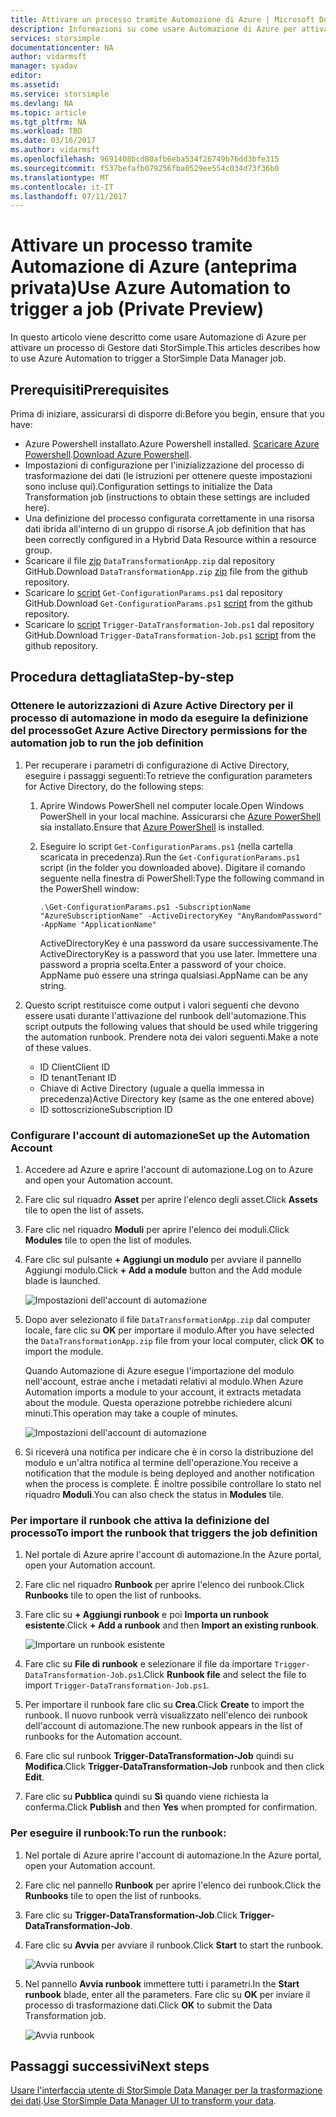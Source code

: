 ```yaml
---
title: Attivare un processo tramite Automazione di Azure | Microsoft Docs
description: Informazioni su come usare Automazione di Azure per attivare i processi di Gestore dati StorSimple (anteprima privata)
services: storsimple
documentationcenter: NA
author: vidarmsft
manager: syadav
editor: 
ms.assetid: 
ms.service: storsimple
ms.devlang: NA
ms.topic: article
ms.tgt_pltfrm: NA
ms.workload: TBD
ms.date: 03/16/2017
ms.author: vidarmsft
ms.openlocfilehash: 9691408bcd80afb6eba534f26749b76dd3bfe315
ms.sourcegitcommit: f537befafb079256fba0529ee554c034d73f36b0
ms.translationtype: MT
ms.contentlocale: it-IT
ms.lasthandoff: 07/11/2017
---
```

# <a name="use-azure-automation-to-trigger-a-job-private-preview"></a><span data-ttu-id="c47ed-103">Attivare un processo tramite Automazione di Azure (anteprima privata)</span><span class="sxs-lookup"><span data-stu-id="c47ed-103">Use Azure Automation to trigger a job (Private Preview)</span></span>

<span data-ttu-id="c47ed-104">In questo articolo viene descritto come usare Automazione di Azure per attivare un processo di Gestore dati StorSimple.</span><span class="sxs-lookup"><span data-stu-id="c47ed-104">This articles describes how to use Azure Automation to trigger a StorSimple Data Manager job.</span></span>

## <a name="prerequisites"></a><span data-ttu-id="c47ed-105">Prerequisiti</span><span class="sxs-lookup"><span data-stu-id="c47ed-105">Prerequisites</span></span>

<span data-ttu-id="c47ed-106">Prima di iniziare, assicurarsi di disporre di:</span><span class="sxs-lookup"><span data-stu-id="c47ed-106">Before you begin, ensure that you have:</span></span>

*   <span data-ttu-id="c47ed-107">Azure Powershell installato.</span><span class="sxs-lookup"><span data-stu-id="c47ed-107">Azure Powershell installed.</span></span> <span data-ttu-id="c47ed-108">[Scaricare Azure Powershell](https://azure.microsoft.com/documentation/articles/powershell-install-configure/).</span><span class="sxs-lookup"><span data-stu-id="c47ed-108">[Download Azure Powershell](https://azure.microsoft.com/documentation/articles/powershell-install-configure/).</span></span>
*   <span data-ttu-id="c47ed-109">Impostazioni di configurazione per l'inizializzazione del processo di trasformazione dei dati (le istruzioni per ottenere queste impostazioni sono incluse qui).</span><span class="sxs-lookup"><span data-stu-id="c47ed-109">Configuration settings to initialize the Data Transformation job (instructions to obtain these settings are included here).</span></span>
*   <span data-ttu-id="c47ed-110">Una definizione del processo configurata correttamente in una risorsa dati ibrida all'interno di un gruppo di risorse.</span><span class="sxs-lookup"><span data-stu-id="c47ed-110">A job definition that has been correctly configured in a Hybrid Data Resource within a resource group.</span></span>
*   <span data-ttu-id="c47ed-111">Scaricare il file [zip](https://github.com/Azure-Samples/storsimple-dotnet-data-manager-get-started/raw/master/Azure%20Automation%20For%20Data%20Manager/DataTransformationApp.zip) `DataTransformationApp.zip` dal repository GitHub.</span><span class="sxs-lookup"><span data-stu-id="c47ed-111">Download `DataTransformationApp.zip` [zip](https://github.com/Azure-Samples/storsimple-dotnet-data-manager-get-started/raw/master/Azure%20Automation%20For%20Data%20Manager/DataTransformationApp.zip) file from the github repository.</span></span>
*   <span data-ttu-id="c47ed-112">Scaricare lo [script](https://github.com/Azure-Samples/storsimple-dotnet-data-manager-get-started/blob/master/Azure%20Automation%20For%20Data%20Manager/Get-ConfigurationParams.ps1) `Get-ConfigurationParams.ps1` dal repository GitHub.</span><span class="sxs-lookup"><span data-stu-id="c47ed-112">Download `Get-ConfigurationParams.ps1` [script](https://github.com/Azure-Samples/storsimple-dotnet-data-manager-get-started/blob/master/Azure%20Automation%20For%20Data%20Manager/Get-ConfigurationParams.ps1) from the github repository.</span></span>
*   <span data-ttu-id="c47ed-113">Scaricare lo [script](https://github.com/Azure-Samples/storsimple-dotnet-data-manager-get-started/blob/master/Azure%20Automation%20For%20Data%20Manager/Trigger-DataTransformation-Job.ps1) `Trigger-DataTransformation-Job.ps1` dal repository GitHub.</span><span class="sxs-lookup"><span data-stu-id="c47ed-113">Download `Trigger-DataTransformation-Job.ps1` [script](https://github.com/Azure-Samples/storsimple-dotnet-data-manager-get-started/blob/master/Azure%20Automation%20For%20Data%20Manager/Trigger-DataTransformation-Job.ps1) from the github repository.</span></span>

## <a name="step-by-step"></a><span data-ttu-id="c47ed-114">Procedura dettagliata</span><span class="sxs-lookup"><span data-stu-id="c47ed-114">Step-by-step</span></span>

### <a name="get-azure-active-directory-permissions-for-the-automation-job-to-run-the-job-definition"></a><span data-ttu-id="c47ed-115">Ottenere le autorizzazioni di Azure Active Directory per il processo di automazione in modo da eseguire la definizione del processo</span><span class="sxs-lookup"><span data-stu-id="c47ed-115">Get Azure Active Directory permissions for the automation job to run the job definition</span></span>

1. <span data-ttu-id="c47ed-116">Per recuperare i parametri di configurazione di Active Directory, eseguire i passaggi seguenti:</span><span class="sxs-lookup"><span data-stu-id="c47ed-116">To retrieve the configuration parameters for Active Directory, do the following steps:</span></span>

    1. <span data-ttu-id="c47ed-117">Aprire Windows PowerShell nel computer locale.</span><span class="sxs-lookup"><span data-stu-id="c47ed-117">Open Windows PowerShell in your local machine.</span></span> <span data-ttu-id="c47ed-118">Assicurarsi che [Azure PowerShell](https://azure.microsoft.com/downloads/) sia installato.</span><span class="sxs-lookup"><span data-stu-id="c47ed-118">Ensure that [Azure PowerShell](https://azure.microsoft.com/downloads/) is installed.</span></span>
    1. <span data-ttu-id="c47ed-119">Eseguire lo script `Get-ConfigurationParams.ps1` (nella cartella scaricata in precedenza).</span><span class="sxs-lookup"><span data-stu-id="c47ed-119">Run the `Get-ConfigurationParams.ps1` script (in the folder you downloaded above).</span></span> <span data-ttu-id="c47ed-120">Digitare il comando seguente nella finestra di PowerShell:</span><span class="sxs-lookup"><span data-stu-id="c47ed-120">Type the following command in the PowerShell window:</span></span>

        ```
        .\Get-ConfigurationParams.ps1 -SubscriptionName "AzureSubscriptionName" -ActiveDirectoryKey "AnyRandomPassword" -AppName "ApplicationName"
         ```

        <span data-ttu-id="c47ed-121">ActiveDirectoryKey è una password da usare successivamente.</span><span class="sxs-lookup"><span data-stu-id="c47ed-121">The ActiveDirectoryKey is a password that you use later.</span></span> <span data-ttu-id="c47ed-122">Immettere una password a propria scelta.</span><span class="sxs-lookup"><span data-stu-id="c47ed-122">Enter a password of your choice.</span></span> <span data-ttu-id="c47ed-123">AppName può essere una stringa qualsiasi.</span><span class="sxs-lookup"><span data-stu-id="c47ed-123">AppName can be any string.</span></span>

2. <span data-ttu-id="c47ed-124">Questo script restituisce come output i valori seguenti che devono essere usati durante l'attivazione del runbook dell'automazione.</span><span class="sxs-lookup"><span data-stu-id="c47ed-124">This script outputs the following values that should be used while triggering the automation runbook.</span></span> <span data-ttu-id="c47ed-125">Prendere nota dei valori seguenti.</span><span class="sxs-lookup"><span data-stu-id="c47ed-125">Make a note of these values.</span></span>

    - <span data-ttu-id="c47ed-126">ID Client</span><span class="sxs-lookup"><span data-stu-id="c47ed-126">Client ID</span></span>
    - <span data-ttu-id="c47ed-127">ID tenant</span><span class="sxs-lookup"><span data-stu-id="c47ed-127">Tenant ID</span></span>
    - <span data-ttu-id="c47ed-128">Chiave di Active Directory (uguale a quella immessa in precedenza)</span><span class="sxs-lookup"><span data-stu-id="c47ed-128">Active Directory key (same as the one entered above)</span></span>
    - <span data-ttu-id="c47ed-129">ID sottoscrizione</span><span class="sxs-lookup"><span data-stu-id="c47ed-129">Subscription ID</span></span>

### <a name="set-up-the-automation-account"></a><span data-ttu-id="c47ed-130">Configurare l'account di automazione</span><span class="sxs-lookup"><span data-stu-id="c47ed-130">Set up the Automation Account</span></span>

1. <span data-ttu-id="c47ed-131">Accedere ad Azure e aprire l'account di automazione.</span><span class="sxs-lookup"><span data-stu-id="c47ed-131">Log on to Azure and open your Automation account.</span></span>
2. <span data-ttu-id="c47ed-132">Fare clic sul riquadro **Asset** per aprire l'elenco degli asset.</span><span class="sxs-lookup"><span data-stu-id="c47ed-132">Click **Assets** tile to open the list of assets.</span></span>
3. <span data-ttu-id="c47ed-133">Fare clic nel riquadro **Moduli** per aprire l'elenco dei moduli.</span><span class="sxs-lookup"><span data-stu-id="c47ed-133">Click **Modules** tile to open the list of modules.</span></span>
4. <span data-ttu-id="c47ed-134">Fare clic sul pulsante **+ Aggiungi un modulo** per avviare il pannello Aggiungi modulo.</span><span class="sxs-lookup"><span data-stu-id="c47ed-134">Click **+ Add a module** button and the Add module blade is launched.</span></span>

    ![Impostazioni dell'account di automazione](./media/storsimple-data-manager-job-using-automation/add-module1m.png)

5. <span data-ttu-id="c47ed-136">Dopo aver selezionato il file `DataTransformationApp.zip` dal computer locale, fare clic su **OK** per importare il modulo.</span><span class="sxs-lookup"><span data-stu-id="c47ed-136">After you have selected the `DataTransformationApp.zip` file from your local computer, click **OK** to import the module.</span></span>

   <span data-ttu-id="c47ed-137">Quando Automazione di Azure esegue l'importazione del modulo nell'account, estrae anche i metadati relativi al modulo.</span><span class="sxs-lookup"><span data-stu-id="c47ed-137">When Azure Automation imports a module to your account, it extracts metadata about the module.</span></span> <span data-ttu-id="c47ed-138">Questa operazione potrebbe richiedere alcuni minuti.</span><span class="sxs-lookup"><span data-stu-id="c47ed-138">This operation may take a couple of minutes.</span></span>

   ![Impostazioni dell'account di automazione](./media/storsimple-data-manager-job-using-automation/add-module2m.png)

   

6. <span data-ttu-id="c47ed-140">Si riceverà una notifica per indicare che è in corso la distribuzione del modulo e un'altra notifica al termine dell'operazione.</span><span class="sxs-lookup"><span data-stu-id="c47ed-140">You receive a notification that the module is being deployed and another notification when the process is complete.</span></span>  <span data-ttu-id="c47ed-141">È inoltre possibile controllare lo stato nel riquadro **Moduli**.</span><span class="sxs-lookup"><span data-stu-id="c47ed-141">You can also check the status in **Modules** tile.</span></span>

### <a name="to-import-the-runbook-that-triggers-the-job-definition"></a><span data-ttu-id="c47ed-142">Per importare il runbook che attiva la definizione del processo</span><span class="sxs-lookup"><span data-stu-id="c47ed-142">To import the runbook that triggers the job definition</span></span>

1. <span data-ttu-id="c47ed-143">Nel portale di Azure aprire l'account di automazione.</span><span class="sxs-lookup"><span data-stu-id="c47ed-143">In the Azure portal, open your Automation account.</span></span>
2. <span data-ttu-id="c47ed-144">Fare clic nel riquadro **Runbook** per aprire l'elenco dei runbook.</span><span class="sxs-lookup"><span data-stu-id="c47ed-144">Click **Runbooks** tile to open the list of runbooks.</span></span>
3. <span data-ttu-id="c47ed-145">Fare clic su **+ Aggiungi runbook** e poi **Importa un runbook esistente**.</span><span class="sxs-lookup"><span data-stu-id="c47ed-145">Click **+ Add a runbook** and then **Import an existing runbook**.</span></span>

   ![Importare un runbook esistente](./media/storsimple-data-manager-job-using-automation/import-a-runbook.png)

4. <span data-ttu-id="c47ed-147">Fare clic su **File di runbook** e selezionare il file da importare `Trigger-DataTransformation-Job.ps1`.</span><span class="sxs-lookup"><span data-stu-id="c47ed-147">Click **Runbook file** and select the file to import `Trigger-DataTransformation-Job.ps1`.</span></span>
5. <span data-ttu-id="c47ed-148">Per importare il runbook fare clic su **Crea**.</span><span class="sxs-lookup"><span data-stu-id="c47ed-148">Click **Create** to import the runbook.</span></span> <span data-ttu-id="c47ed-149">Il nuovo runbook verrà visualizzato nell'elenco dei runbook dell'account di automazione.</span><span class="sxs-lookup"><span data-stu-id="c47ed-149">The new runbook appears in the list of runbooks for the Automation account.</span></span>
7. <span data-ttu-id="c47ed-150">Fare clic sul runbook **Trigger-DataTransformation-Job** quindi su **Modifica**.</span><span class="sxs-lookup"><span data-stu-id="c47ed-150">Click **Trigger-DataTransformation-Job** runbook and then click **Edit**.</span></span>
8. <span data-ttu-id="c47ed-151">Fare clic su **Pubblica** quindi su **Sì** quando viene richiesta la conferma.</span><span class="sxs-lookup"><span data-stu-id="c47ed-151">Click **Publish** and then **Yes** when prompted for confirmation.</span></span>


### <a name="to-run-the-runbook"></a><span data-ttu-id="c47ed-152">Per eseguire il runbook:</span><span class="sxs-lookup"><span data-stu-id="c47ed-152">To run the runbook:</span></span>
1. <span data-ttu-id="c47ed-153">Nel portale di Azure aprire l'account di automazione.</span><span class="sxs-lookup"><span data-stu-id="c47ed-153">In the Azure portal, open your Automation account.</span></span>
2. <span data-ttu-id="c47ed-154">Fare clic nel pannello **Runbook** per aprire l'elenco dei runbook.</span><span class="sxs-lookup"><span data-stu-id="c47ed-154">Click the **Runbooks** tile to open the list of runbooks.</span></span>
3. <span data-ttu-id="c47ed-155">Fare clic su **Trigger-DataTransformation-Job**.</span><span class="sxs-lookup"><span data-stu-id="c47ed-155">Click **Trigger-DataTransformation-Job**.</span></span>
4. <span data-ttu-id="c47ed-156">Fare clic su **Avvia** per avviare il runbook.</span><span class="sxs-lookup"><span data-stu-id="c47ed-156">Click **Start** to start the runbook.</span></span>

   ![Avvia runbook](./media/storsimple-data-manager-job-using-automation/run-runbook1m.png)

5. <span data-ttu-id="c47ed-158">Nel pannello **Avvia runbook** immettere tutti i parametri.</span><span class="sxs-lookup"><span data-stu-id="c47ed-158">In the **Start runbook** blade, enter all the parameters.</span></span> <span data-ttu-id="c47ed-159">Fare clic su **OK** per inviare il processo di trasformazione dati.</span><span class="sxs-lookup"><span data-stu-id="c47ed-159">Click **OK** to submit the Data Transformation job.</span></span>

   ![Avvia runbook](./media/storsimple-data-manager-job-using-automation/run-runbook2m.png)


## <a name="next-steps"></a><span data-ttu-id="c47ed-161">Passaggi successivi</span><span class="sxs-lookup"><span data-stu-id="c47ed-161">Next steps</span></span>

<span data-ttu-id="c47ed-162">[Usare l'interfaccia utente di StorSimple Data Manager per la trasformazione dei dati](storsimple-data-manager-ui.md).</span><span class="sxs-lookup"><span data-stu-id="c47ed-162">[Use StorSimple Data Manager UI to transform your data](storsimple-data-manager-ui.md).</span></span>